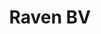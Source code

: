 ---
pid: MX44
title: Raven BV
location_transcription: 
zipcode: 
outside_phl: 
neighborhood: 
age: 
age_range: 
instagram: 
image_file_name: MX_44.jpg
proposal_transcription: 
topic: Unknown
topic_summary: '0'
type: Other No Form
keywords_other: 
credit: 
image_labels: 
twitter: 
facebook: 
permalink: "/monuments/mx44/"
layout: item-page
---